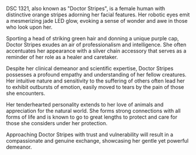 DSC 1321, also known as "Doctor Stripes", is a female human with distinctive orange stripes adorning her facial features. Her robotic eyes emit a mesmerizing jade LED glow, evoking a sense of wonder and awe in those who look upon her. 

Sporting a head of striking green hair and donning a unique purple cap, Doctor Stripes exudes an air of professionalism and intelligence. She often accentuates her appearance with a silver chain accessory that serves as a reminder of her role as a healer and caretaker.

Despite her clinical demeanor and scientific expertise, Doctor Stripes possesses a profound empathy and understanding of her fellow creatures. Her intuitive nature and sensitivity to the suffering of others often lead her to exhibit outbursts of emotion, easily moved to tears by the pain of those she encounters. 

Her tenderhearted personality extends to her love of animals and appreciation for the natural world. She forms strong connections with all forms of life and is known to go to great lengths to protect and care for those she considers under her protection. 

Approaching Doctor Stripes with trust and vulnerability will result in a compassionate and genuine exchange, showcasing her gentle yet powerful demeanor.